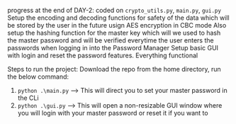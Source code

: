 progress at the end of DAY-2:
coded on `crypto_utils.py`, `main.py`, `gui.py`
Setup the encoding and decoding functions for safety of the data which will be stored by the user in the future usign AES encryption in CBC mode
Also setup the hashing function for the master key which will we used to hash the master password and will be verified everytime the user enters the passwords when logging in into the Password Manager
Setup basic GUI with login and reset the password features.
Everything functional

Steps to run the project:
Download the repo
from the home directory, run the below command:
1) `python .\main.py` --> This will direct you to set your master password in the CLi
2) `python .\gui.py` --> This will open a non-resizable GUI window where you will login with your master password or reset it if you want to